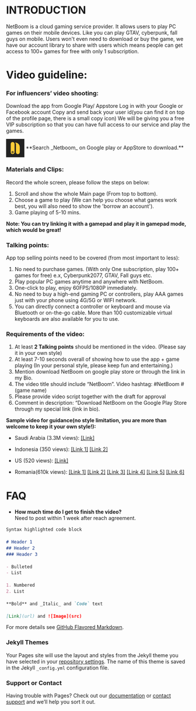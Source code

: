 # INTRODUCTION

NetBoom is a cloud gaming service provider. It allows users to play PC games on their mobile devices. Like you can play GTAV, cyberpunk, fall guys on mobile. Users won't even need to download or
 buy the game, we have our account library to share with users which means people can get access
 to 100+ games for free with only 1 subscription.

# Video guideline:
### For influencers’ video shooting:

Download the app from Google Play/ Appstore
Log in with your Google or Facebook account
Copy and send back your user id(you can find it on
top of the profile page, there is a small copy icon)
We will be giving you a free VIP subscription so that
you can have full access to our service and play the
games.

<img src="https://raw.githubusercontent.com/YYS547/YYS547.github.io/main/_asset/logo.png" width = "50" height = "50" alt="" align=center />
**Search _Netboom_ on Google play or AppStore to download.**

### Materials and Clips:
Record the whole screen, please follow the steps
on below:
1. Scroll and show the whole Main page (From top to
bottom).
2. Choose a game to play (We can help you choose
what games work best, you will also need to show the
'borrow an account').
3. Game playing of 5-10 mins.

**Note: You can try linking it with a gamepad and play it in
gamepad mode, which would be great!**

### Talking points:
App top selling points need to be
covered (from most important to less):
1. No need to purchase games. (With only One
subscription, play 100+ games for free) e.x,
Cyberpunk2077, GTAV, Fall guys etc.
2. Play popular PC games anytime and anywhere with
NetBoom.
3. One-click to play, enjoy 60FPS/1080P immediately.
4. No need to buy a high-end gaming PC or
controllers, play AAA games just with your phone
using 4G/5G or WIFI network.
5. You can directly connect a controller or keyboard
and mouse via Bluetooth or on-the-go cable. More
than 100 customizable virtual keyboards are also
available for you to use.

### Requirements of the video:
1. At least **2 Talking points** should be mentioned in
the video. (Please say it in your own style)
2. At least 7-10 seconds overall of showing how to
use the app + game playing (In your personal
style, please keep fun and entertaining.)
3. Mention download NetBoom on google play store
or through the link in my Bio.
4. The video title should include “NetBoom”. Video
hashtag: #NetBoom #(game name)
5. Please provide video script together with the draft
for approval
6. Comment in description: “Download NetBoom on
the Google Play Store through my special link
(link in bio).

**Sample video for guidance(no style limitation, you
are more than welcome to keep it your own
style!):**

- Saudi Arabia (3.3M views): [[Link]](https://vm.tiktok.com/ZSJYmPKmh/)

- Indonesia (350 views): [[Link 1]](https://www.tiktok.com/@vix_id/video/6943544050188356866?lang=en&is_copy_url=1&is_from_webapp=v1)
[[Link 2]](https://vt.tiktok.com/ZSoyHUA7/)

- US (520 views): [[Link]](https://www.tiktok.com/@soymaulozano/video/6927515513438407941?is_from_webapp=v1&is_copy_url=1)

- Romania(610k views): [[Link 1]](https://www.tiktok.com/@amasico/video/6934647499546250502?is_copy_url=1&is_from_webapp=v1)
[[Link 2]](https://www.tiktok.com/@irfan.khairi/video/6919363446643444994?sender_device=pc&sender_web_id=6890764300031739397&is_from_webapp=v2)
[[Link 3]](https://www.tiktok.com/@denizbody/video/6920623461618502918?is_copy_url=1&is_from_webapp=v1)
[[Link 4]](https://www.tiktok.com/@thammachad/video/6911614997504314626?lang=th-TH)
[[Link 5]](https://www.tiktok.com/@karintv.1017/video/6906776535739518210?lang=en)
[[Link 6]](https://www.tiktok.com/@im_siowei/video/6913881711436762370?lang=en)


# FAQ
- **How much time do I get to finish the video?**  
Need to post within 1 week after reach agreement.  


```markdown
Syntax highlighted code block

# Header 1
## Header 2
### Header 3

- Bulleted
- List

1. Numbered
2. List

**Bold** and _Italic_ and `Code` text

[Link](url) and ![Image](src)
```

For more details see [GitHub Flavored Markdown](https://guides.github.com/features/mastering-markdown/).

### Jekyll Themes

Your Pages site will use the layout and styles from the Jekyll theme you have selected in your [repository settings](https://github.com/YYS547/YYS547.github.io/settings). The name of this theme is saved in the Jekyll `_config.yml` configuration file.

### Support or Contact

Having trouble with Pages? Check out our [documentation](https://docs.github.com/categories/github-pages-basics/) or [contact support](https://support.github.com/contact) and we’ll help you sort it out.

